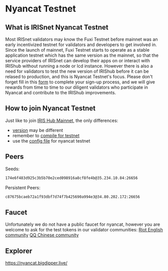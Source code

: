 # Nyancat Testnet

## What is IRISnet Nyancat Testnet

Most IRISnet validators may know the Fuxi Testnet before mainnet was an early incentivized testnet for validators and developers to get involved in. Since the launch of mainnet, Fuxi Testnet starts to operate as a stable application testnet which has the same version as the mainnet, so that the service providers of IRISnet can develop their apps on or interact with IRIShub without running a node or lcd instance. However there is also a need for validators to test the new version of IRIShub before it can be relased to production, and this is Nyancat Testnet's focus. Please don't forget fill in this [form](http://nyancat-irisnet.mikecrm.com/SnqhRqw) to complete your sign-up process, and we will give rewards from time to time to our diligent validators who participate in Nyancat and contribute to the IRIShub improvements.

## How to join Nyancat Testnet

Just like to join [IRIS Hub Mainnet](https://www.irisnet.org/docs/get-started/Join-the-Mainnet.html#how-to-join-irishub-mainnet), the only differences:

- [version](./v0.14/README.md) may be different
- remember to [compile for testnet](https://www.irisnet.org/docs/software/How-to-install-irishub.html#compile-source-code)
- use the [config file](./config) for nyancat testnet

## Peers

Seeds:

```bash
174e6f483d925c3b5b70e2ced098916a8cf8fe4b@35.234.10.84:26656
```

Persistent Peers:

```bash
c87675bcaeb72a1f93dbf7d74f7b425690a994e3@34.80.202.172:26656
```

## Faucet

Unfortunately we do not have a public faucet for nyancat, however you are welcome to ask for the test tokens in our validator communities: [Riot English community](https://matrix.to/#/!bmimZgJrUWSmxqQEmG:matrix.org?via=matrix.org&via=t2bot.io) [QQ Chinese community](https://jq.qq.com/?_wv=1027&k=5BeP3tJ)

## Explorer

<https://nyancat.bigdipper.live/>
